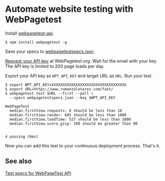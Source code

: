 # Automate website testing with WebPagetest

Install [webpagetest-api](https://github.com/marcelduran/webpagetest-api).

    $ npm install webpagetest -g

Save your specs to [webpagetestspecs.json](/webpagetestspecs.json).

[Request your API key](https://www.webpagetest.org/getkey.php) at
WebPagetest.org. Wait for the email with your key. The API key is limited
to 200 page loads per day.

Export your API key as `WPT_API_KEY` and target URL as `URL`. Run your
test.

    $ export WPT_API_KEY=XXXXXXXXXXXXXXXXXXXXXXXXXXXXXXXXXX
    $ export URL=https://www.romanzolotarev.com/fast/
    $ webpagetest test $URL --first --poll \
      --specs webpagetestspecs.json --key $WPT_API_KEY

    WebPageTest
      median.firstView.requests: 6 should be less than 10
      median.firstView.render: 605 should be less than 1000
      median.firstView.loadTime: 527 should be less than 1000
      median.firstView.score_gzip: 100 should be greater than 90


    4 passing (6ms)

Now you can add this test to your continuous deployment process. That's
it.

## See also

[Test specs for WebPageTest API](https://github.com/marcelduran/webpagetest-api/wiki/Test-Specs)

